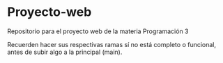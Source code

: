 # Proyecto-web
Repositorio para el proyecto web de la materia Programación 3

Recuerden hacer sus respectivas ramas sí no está completo o funcional, antes de subir algo a la principal (main).
